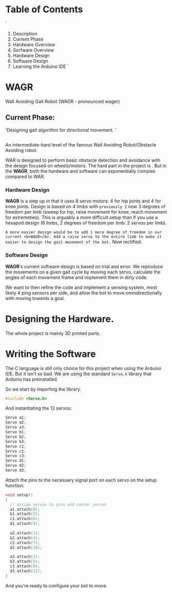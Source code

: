 # Table of Contents

`
1) Description
2) Current Phase
3) Hardware Overview
4) Sorfware Overview
5) Hardware Design
6) Software Design
7) Learning the Arduino IDE
`
# WAGR
Wall Avoiding Gait Robot (WAGR - pronounced wager)

## Current Phase: 
'Designing gait algorithm for directional movement. '

##
An intermediate-hard level of the famous Wall Avoiding Robot/Obstacle Avoiding robot.

WAR is designed to perform basic obstacle detection and avoidance with the design focused on wheels/motors. The hard part in the project is . But in the <b>WAGR</b>, both the hardware and software can exponentially complex compared to WAR.

### Hardware Design
<b>WAGR</b> is a step up in that it uses 8 servo motors: 4 for hip joints and 4 for knee joints. Design is based on 4 limbs with `previously 2` now 3 degrees of freedom per limb (sweep for hip, raise movement for knee, reach movement for extremeties). This is arguably a more difficult setup than if you use a hexapod design (6 limbs, 2 degrees of freedom per limb: 2 servos per limb).

`A more easier design would be to add 1 more degree of freedom in our current <b>WAGR</b>. Add a raise servo to the entire limb to make it easier to design the gait movement of the bot.` Now rectified.

### Software Design
<b>WAGR</b>'s current software design is based on trial and error. We reproduce the movements on a given gait cycle by moving each servo, calculate the angles of each movement frame and implement them in dirty code.

We want to then refine the code and implement a sensing system, most likely 4 ping sensors per side, and allow the bot to move omnidirectionally with moving towards a goal.

# Designing the Hardware.

The whole project is mainly 3D printed parts. 

# Writing the Software

The C language is still only choice for this project when using the Arduino IDE. But it isn't so bad.
We are using the standard `Servo.h` library that Arduino has preinstalled.

So we start by importing the library.
```C
#include <Servo.h>
```
And instantiating the 12 servos:
```C
Servo a1;  
Servo a2; 
Servo a3;
Servo b1;
Servo b2;
Servo b3;
Servo c1;  
Servo c2; 
Servo c3;
Servo d1;
Servo d2;
Servo d3;
```
Attach the pins to the necessary signal port on each servo on the setup function: 
```C
void setup()
{
  // assign servos to pins and center servos
  a1.attach(0); 
  b1.attach(3);
  c1.attach(6);
  d1.attach(9);
  
  a2.attach(1);
  b2.attach(4);
  c2.attach(7);
  d2.attach(10);

  a3.attach(2);
  b3.attach(5);
  c3.attach(8);
  d3.attach(11);   
}
```
And you're ready to configure your bot to move.
